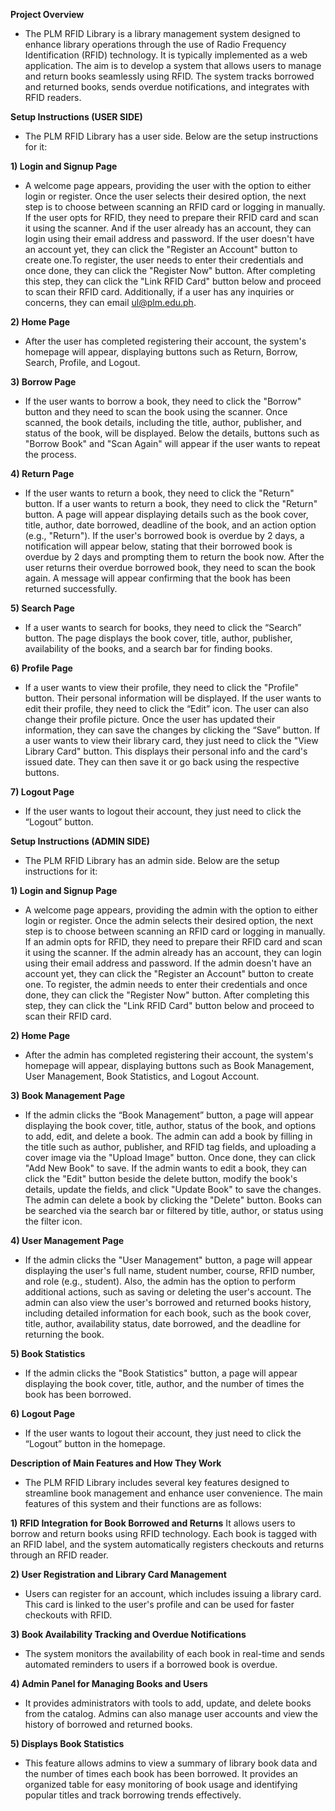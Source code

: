 **Project Overview** 
- The PLM RFID Library is a library management system designed to enhance library operations through the use of Radio Frequency Identification (RFID) technology. It is typically implemented as a web application. 
 The aim is to develop a system that allows users to manage and return books seamlessly using RFID. The system tracks borrowed and returned books, sends overdue notifications, and integrates with RFID readers. 


**Setup Instructions (USER SIDE)**
- The PLM RFID Library has a user side. Below are the setup instructions for it:

**1) Login and Signup Page** 
- A welcome page appears, providing the user with the option to either login or register. Once the user selects their desired option, the next step is to choose between scanning an RFID card or logging in manually. 
If the user opts for RFID, they need to prepare their RFID card and scan it using the scanner. And if the user already has an account, they can login using their email address and password. If the user doesn't have an account yet, 
they can click the "Register an Account" button to create one.To register, the user needs to enter their credentials and once done, they can click the "Register Now" button. After completing this step, they can click the "Link RFID Card" button below 
and proceed to scan their RFID card. Additionally, if a user has any inquiries or concerns, they can email ul@plm.edu.ph.

**2) Home Page** 
- After the user has completed registering their account, the system's homepage will appear, displaying buttons such as Return, Borrow, Search, Profile, and Logout.

**3) Borrow Page**
- If the user wants to borrow a book, they need to click the "Borrow" button and they need to scan the book using the scanner. Once scanned, the book details, including the title, author, publisher, and status of the book, will be displayed. 
Below the details, buttons such as "Borrow Book" and "Scan Again" will appear if the user wants to repeat the process.

**4) Return Page**
- If the user wants to return a book, they need to click the "Return" button. If a user wants to return a book, they need to click the "Return" button. A page will appear displaying details such as the book cover, title, author, date borrowed, 
deadline of the book, and an action option (e.g., "Return"). If the user's borrowed book is overdue by 2 days, a notification will appear below, stating that their borrowed book is overdue by 2 days and prompting them to return the book now.
After the user returns their overdue borrowed book, they need to scan the book again. A message will appear confirming that the book has been returned successfully.

**5) Search Page**
- If a user wants to search for books, they need to click the “Search” button. The page displays the book cover, title, author, publisher, availability of the books, and a search bar for finding books.

**6) Profile Page**
- If a user wants to view their profile, they need to click the "Profile" button. Their personal information will be displayed. If the user wants to edit their profile, they need to click the “Edit” icon. 
The user can also change their profile picture. Once the user has updated their information, they can save the changes by clicking the “Save” button. If a user wants to view their library card, they just need to click the "View Library Card" button. 
This displays their personal info and the card's issued date. They can then save it or go back using the respective buttons.

**7) Logout Page**
- If the user wants to logout their account, they just need to click the “Logout” button.


**Setup Instructions (ADMIN SIDE)**
- The PLM RFID Library has an admin side. Below are the setup instructions for it:

**1) Login and Signup Page**
- A welcome page appears, providing the admin with the option to either login or register. Once the admin selects their desired option, the next step is to choose between scanning an RFID card or logging in manually. If an admin opts for RFID,
they need to prepare their RFID card and scan it using the scanner. If the admin already has an account, they can login using their email address and password. If the admin doesn't have an account yet, they can click the "Register an Account" button to create one.
To register, the admin needs to enter their credentials and once done, they can click the "Register Now" button. After completing this step, they can click the "Link RFID Card" button below and proceed to scan their RFID card. 

**2) Home Page**
- After the admin has completed registering their account, the system's homepage will appear, displaying buttons such as Book Management, User Management, Book Statistics, and Logout Account.

**3) Book Management Page**
- If the admin clicks the “Book Management” button, a page will appear displaying the book cover, title, author, status of the book, and options to add, edit, and delete a book. The admin can add a book by filling in the title such as author, publisher,
and RFID tag fields, and uploading a cover image via the "Upload Image" button. Once done, they can click "Add New Book" to save. If the admin wants to edit a book, they can click the "Edit" button beside the delete button, modify the book's details,
update the fields, and click "Update Book" to save the changes. The admin can delete a book by clicking the "Delete" button. Books can be searched via the search bar or filtered by title, author, or status using the filter icon.

**4) User Management Page**
- If the admin clicks the "User Management" button, a page will appear displaying the user's full name, student number, course, RFID number, and role (e.g., student). Also, the admin has the option to perform additional actions, such as saving or deleting the user's account.
The admin can also view the user's borrowed and returned books history, including detailed information for each book, such as the book cover, title, author, availability status, date borrowed, and the deadline for returning the book.

**5) Book Statistics**
- If the admin clicks the "Book Statistics" button, a page will appear displaying the book cover, title, author, and the number of times the book has been borrowed.

**6) Logout Page**
- If the user wants to logout their account, they just need to click the “Logout” button in the homepage.


**Description of Main Features and How They Work**
- The PLM RFID Library includes several key features designed to streamline book management and enhance user convenience. The main features of this system and their functions are as follows:

**1) RFID Integration for Book Borrowed and Returns**
It allows users to borrow and return books using RFID technology. Each book is tagged with an RFID label, and the system automatically registers checkouts and returns through an RFID reader.

**2) User Registration and Library Card Management**
- Users can register for an account, which includes issuing a library card. This card is linked to the user's profile and can be used for faster checkouts with RFID.

**3) Book Availability Tracking and Overdue Notifications**
- The system monitors the availability of each book in real-time and sends automated reminders to users if a borrowed book is overdue.

**4) Admin Panel for Managing Books and Users**
- It provides administrators with tools to add, update, and delete books from the catalog. Admins can also manage user accounts and view the history of borrowed and returned books.

**5) Displays Book Statistics**
- This feature allows admins to view a summary of library book data and the number of times each book has been borrowed. It provides an organized table for easy monitoring of book usage and identifying popular titles and track borrowing trends effectively.


  







